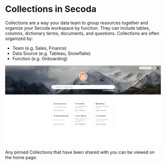 # Collections in Secoda

Collections are a way your data team to group resources together and organize your Secoda workspace by function. They can include tables, columns, dictionary terms, documents, and questions. Collections are often organized by:

* Team (e.g. Sales, Finance)
* Data Source (e.g. Tableau, Snowflake)
* Function (e.g. Onboarding)

![](<../.gitbook/assets/Screen Shot 2022-04-08 at 12.38.10 PM (1) (1) (1).png>)

Any pinned Collections that have been shared with you can be viewed on the home page.
